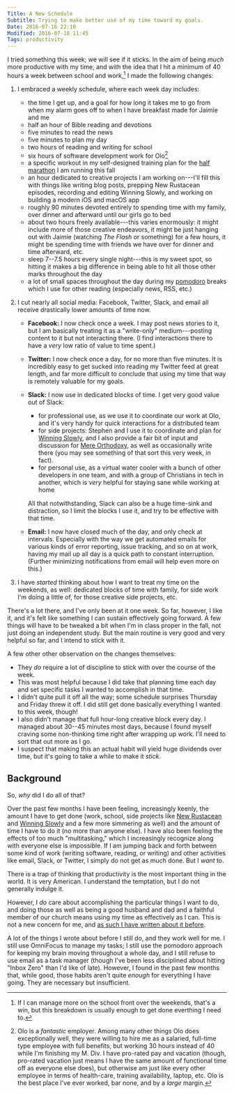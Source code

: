 ```yaml
---
Title: A New Schedule
Subtitle: Trying to make better use of my time toward my goals.
Date: 2016-07-16 22:10
Modified: 2016-07-18 11:45
Tags: productivity
---
```


I tried something this week; we will see if it sticks. In the aim of being *much* more productive with my time, and with the idea that I hit a minimum of 40 hours a week between school and work,[^40-hours] I made the following changes:

1. I embraced a weekly schedule, where each week day includes:
    - the time I get up, and a goal for how long it takes me to go from when my alarm goes off to when I have breakfast made for Jaimie and me
    - half an hour of Bible reading and devotions
    - five minutes to read the news
    - five minutes to plan my day
    - two hours of reading and writing for school
    - six hours of software development work for Olo[^olo-hours]
    - a specific workout in my self-designed training plan for the [half marathon][city of oaks] I am running this fall
    - an hour dedicated to creative projects I am working on---I'll fill this with things like writing blog posts, prepping New Rustacean episodes, recording and editing Winning Slowly, and working on building a modern iOS and macOS app
    - roughly 90 minutes devoted entirely to spending time with my family, over dinner and afterward until our girls go to bed
    - about two hours freely available---this varies enormously: it might include more of those creative endeavors, it might be just hanging out with Jaimie (watching _The Flash_ or something) for a few hours, it might be spending time with friends we have over for dinner and time afterward, etc.
    - sleep 7--7.5 hours every single night---this is my sweet spot, so hitting it makes a big difference in being able to hit all those other marks throughout the day
    - a lot of small spaces throughout the day during my [pomodoro] breaks which I use for other reading (especially news, RSS, etc.)

2. I cut nearly all social media: Facebook, Twitter, Slack, and email all receive drastically lower amounts of time now.
    - **Facebook:** I now check once a week. I may post news stories to it, but I am basically treating it as a "write-only" medium---posting content to it but not interacting there. (I find interactions there to have a *very* low ratio of value to time spent.)
    - **Twitter:** I now check once a day, for no more than five minutes. It is incredibly easy to get sucked into reading my Twitter feed at great length, and far more difficult to conclude that using my time that way is remotely valuable for my goals.
    - **Slack:** I now use in dedicated blocks of time. I get very good value out of Slack:
        + for professional use, as we use it to coordinate our work at Olo, and it's very handy for quick interactions for a distributed team
        + for side projects: Stephen and I use it to coordinate and plan for [Winning Slowly], and I also provide a fair bit of input and discussion for [Mere Orthodoxy], as well as occasionally write there (you may see something of that sort this very week, in fact).
        + for personal use, as a virtual water cooler with a bunch of other developers in one team, and with a group of Christians in tech in another, which is *very* helpful for staying sane while working at home

        All that notwithstanding, Slack can also be a huge time-sink and distraction, so I limit the blocks I use it, and try to be effective with that time.
    - **Email:** I now have closed much of the day, and only check at intervals. Especially with the way we get automated emails for various kinds of error reporting, issue tracking, and so on at work, having my mail up all day is a quick path to constant interruption. (Further minimizing notifications from email will help even more on this.)

3. I have *started* thinking about how I want to treat my time on the weekends, as well: dedicated blocks of time with family, for side work I'm doing a little of, for those creative side projects, etc.

[pomodoro]: https://en.m.wikipedia.org/wiki/Pomodoro_Technique
[city of oaks]: http://cityofoaksmarathon.com
[Mere Orthodoxy]: https://mereorthodoxy.com

There's a lot there, and I've only been at it one week. So far, however, I like it, and it's felt like something I can sustain effectively going forward. A few things will have to be tweaked a bit when I'm in class proper in the fall, not just doing an independent study. But the main routine is very good and very helpful so far, and I intend to stick with it.

A few other other observation on the changes themselves:

- They *do* require a lot of discipline to stick with over the course of the week.
- This was most helpful because I did take that planning time each day and set specific tasks I wanted to accomplish in that time.
- I didn't quite pull it off all the way; some schedule surprises Thursday and Friday threw it off. I did still get done basically everything I wanted to this week, though!
- I also didn't manage that full hour-long creative block every day. I managed about 30--45 minutes most days, because I found myself craving some non-thinking time right after wrapping up work. I'll need to sort that out more as I go.
- I suspect that making this an actual habit will yield huge dividends over time, but it's going to take a while to make it *stick*.


## Background

So, *why* did I do all of that?

Over the past few months I have been feeling, increasingly keenly, the amount I have to get done (work, school, side projects like [New Rustacean] and [Winning Slowly] and a few more simmering as well) and the amount of time I have to do it (no more than anyone else). I have also been feeling the effects of too much "multitasking," which I increasingly recognize along with everyone else is impossible. If I am jumping back and forth between some kind of work (writing software, reading, or writing) and other activities like email, Slack, or Twitter, I simply do not get as much done. But I *want* to.

[New Rustacean]: http://www.newrustacean.com/
[Winning Slowly]: http://www.winningslowly.org/

There is a trap of thinking that productivity is the most important thing in the world. It is very American. I understand the temptation, but I do not generally indulge it.

However, I *do* care about accomplishing the particular things I want to do, and doing those as well as being a good husband and dad and a faithful member of our church means using my time as effectively as I can. This is not a new concern for me, and [as such I have written about it before][previously].

[previously]: http://www.chriskrycho.com/2014/boosting-my-productivity.html

A lot of the things I wrote about before I still do, and they work well for me. I still use OmniFocus to manage my tasks; I still use the pomodoro approach for keeping my brain moving throughout a whole day, and I still refuse to use email as a task manager (though I've been less disciplined about hitting "Inbox Zero" than I'd like of late). However, I found in the past few months that, while good, those habits aren't quite *enough* for everything I have going. They are necessary but insufficient.


[^40-hours]: If I can manage more on the school front over the weekends, that's a win, but this breakdown is usually enough to get done everthing I need to.

[^olo-hours]: Olo is a *fantastic* employer. Among many other things Olo does exceptionally well, they were willing to hire me as a salaried, full-time type employee with full benefits, but working 30 hours instead of 40 while I'm finishing my M. Div. I have pro-rated pay and vacation (though, pro-rated vacation just means I have the same amount of functional time off as everyone else does), but otherwise am just like every other employee in terms of health-care, training availability, laptop, etc. Olo is the best place I've ever worked, bar none, and by a *large* margin.
